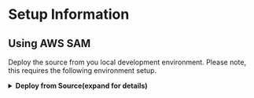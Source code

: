 # Setup Information

## Using AWS SAM

Deploy the source from you local development environment. Please note, this requires the following environment setup.

<details>
<summary><strong>Deploy from Source(expand for details)</strong></summary><p>

### Requirements

* [aws-cli](https://aws.amazon.com/cli/) already configured with Administrator permissions.
* [sam-cli](https://github.com/awslabs/aws-sam-cli) AWS SAM CLI tool for local development and testing of Serverless applications
* [Docker installed](https://www.docker.com/community-edition)
* [Python 3.7 or greater](https://realpython.com/installing-python/)

<br/>
<details>
<summary><strong>Installing SAM CLI</strong></summary><p>

**Brew for Mac and Linux**

You can install SAM CLI using brew, a popular package manager for installing the packages you need. Installation is as simple as:

```shell
brew tap aws/tap
brew install aws-sam-cli
```

> **NOTE:** On a Mac you use [Homebrew](https://brew.sh/), and on Linux you use [Linuxbrew](http://linuxbrew.sh/) (a fork of the Homebrew package manager).

**MSI for Windows**

You can now download an MSI to install SAM CLI on Windows. Get the MSI you need here:

* [64-bit](https://github.com/awslabs/aws-sam-cli/releases/download/v0.6.2/AWS_SAM_CLI_64_PY3.msi)
* [32-bit](https://github.com/awslabs/aws-sam-cli/releases/download/v0.6.2/AWS_SAM_CLI_32_PY3.msi)

</p></details>

<br/>

### Clone the repository

```shell
https://github.com/hernangarcia/poc-validation-flow
```

### Building

You can issue the following command in a shell to build the project:

```shell
sam build --use-container
```

### Deploy

We will use the AWS SAM CLI to deploy.

```shell
sam deploy --guided
```

## Testing

